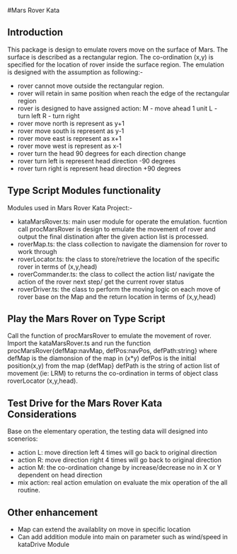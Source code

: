 #Mars Rover Kata
## Introduction
This package is design to emulate rovers move on the surface of Mars. The surface is described as a rectangular region. The co-ordination (x,y) is specified for the location of rover inside the surface region. The emulation is designed with the assumption as following:-
- rover cannot move outside the rectangular region.
- rover will retain in same position when reach the edge of the rectangular region
- rover is designed to have assigned action:
    M - move ahead 1 unit
    L - turn left
    R - turn right
- rover move north is represent as y+1
- rover move south is represent as y-1
- rover move east is represent as x+1
- rover move west is represent as x-1
- rover turn the head 90 degrees for each direction change
- rover turn left is represent head direction -90 degrees
- rover turn right is represent head direction +90 degrees

## Type Script Modules functionality
Modules used in Mars Rover Kata Project:-
- kataMarsRover.ts: main user module for operate the emulation. 
  fucntion call procMarsRover is design to emulate the movement of rover and output the final distination after the given action list is processed.
- roverMap.ts: the class collection to navigate the diamension for rover to work
  through
- roverLocator.ts: the class to store/retrieve the location of the specific rover 
  in terms of (x,y,head)
- roverCommander.ts: the class to collect the action list/ navigate the action 
  of the rover next step/ get the current rover status 
- roverDriver.ts: the class to perform the moving logic on each move of rover 
  base on the Map and the return location in terms of (x,y,head)

## Play the Mars Rover on Type Script 
Call the function of procMarsRover to emulate the movement of rover. Import the kataMarsRover.ts and run the function procMarsRover{defMap:navMap, defPos:navPos, defPath:string}
  where defMap is the diamonsion of the map in (x*y)
        defPos is the initial position(x,y) from the map {defMap}
        defPath is the string of action list of movement (ie: LRM) 
to returns the co-ordination in terms of object class roverLocator (x,y,head).

## Test Drive for the Mars Rover Kata Considerations
Base on the elementary operation, the testing data will designed into scenerios:
- action L: move direction left 4 times will go back to original direction
- action R: move direction right 4 times will go back to original direction
- action M: the co-ordination change by increase/decrease no in X or Y dependent
  on head direction
- mix action: real action emulation on evaluate the mix operation of the all
  routine.

## Other enhancement
- Map can extend the availablity on move in specific location
- Can add addition module into main on parameter such as wind/speed in kataDrive 
  Module  

